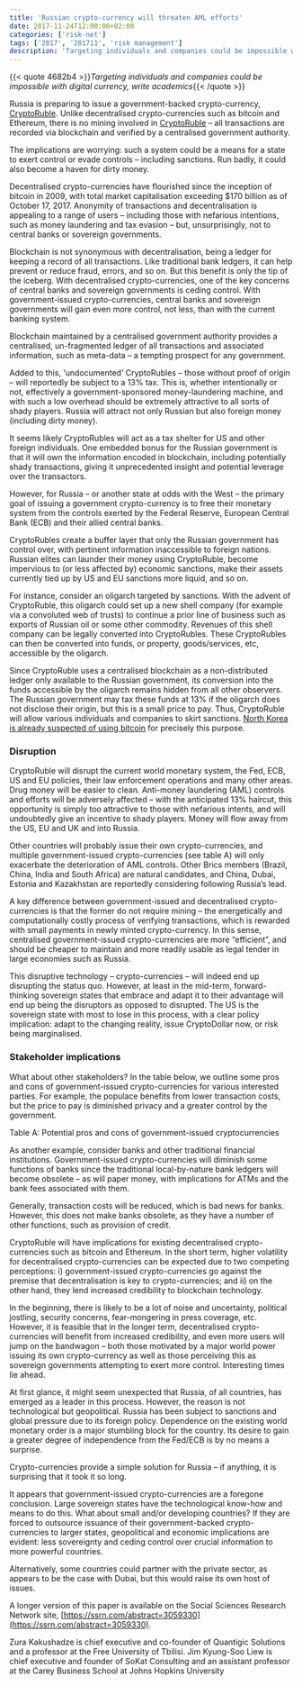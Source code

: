 ```yaml
---
title: 'Russian crypto-currency will threaten AML efforts'
date: 2017-11-24T12:00:00+02:00
categories: ['risk-net']
tags: ['2017', '201711', 'risk management']
description: 'Targeting individuals and companies could be impossible with digital currency, write academics'
---
```


{{< quote 4682b4 >}}_Targeting individuals and companies could be impossible with digital currency, write academics_{{< /quote >}}

Russia is preparing to issue a government-backed crypto-currency, [CryptoRuble](http://www.aif.ru/money/economy/rossiya_vypustit_sobstvennuyu_kriptovalyutu_ministr_svyazi). Unlike decentralised crypto-currencies such as bitcoin and Ethereum, there is no mining involved in [CryptoRuble](http://www.aif.ru/money/economy/rossiya_vypustit_sobstvennuyu_kriptovalyutu_ministr_svyazi) – all transactions are recorded via blockchain and verified by a centralised government authority.

The implications are worrying: such a system could be a means for a state to exert control or evade controls – including sanctions. Run badly, it could also become a haven for dirty money.

Decentralised crypto-currencies have flourished since the inception of bitcoin in 2009, with total market capitalisation exceeding $170 billion as of October 17, 2017. Anonymity of transactions and decentralisation is appealing to a range of users – including those with nefarious intentions, such as money laundering and tax evasion – but, unsurprisingly, not to central banks or sovereign governments.

Blockchain is not synonymous with decentralisation, being a ledger for keeping a record of all transactions. Like traditional bank ledgers, it can help prevent or reduce fraud, errors, and so on. But this benefit is only the tip of the iceberg. With decentralised crypto-currencies, one of the key concerns of central banks and sovereign governments is ceding control. With government-issued crypto-currencies, central banks and sovereign governments will gain even more control, not less, than with the current banking system.

Blockchain maintained by a centralised government authority provides a centralised, un-fragmented ledger of all transactions and associated information, such as meta-data – a tempting prospect for any government.

Added to this, ‘undocumented’ CryptoRubles – those without proof of origin – will reportedly be subject to a 13% tax. This is, whether intentionally or not, effectively a government-sponsored money-laundering machine, and with such a low overhead should be extremely attractive to all sorts of shady players. Russia will attract not only Russian but also foreign money (including dirty money).

It seems likely CryptoRubles will act as a tax shelter for US and other foreign individuals. One embedded bonus for the Russian government is that it will own the information encoded in blockchain, including potentially shady transactions, giving it unprecedented insight and potential leverage over the transactors.

However, for Russia – or another state at odds with the West – the primary goal of issuing a government crypto-currency is to free their monetary system from the controls exerted by the Federal Reserve, European Central Bank (ECB) and their allied central banks.

CryptoRubles create a buffer layer that only the Russian government has control over, with pertinent information inaccessible to foreign nations. Russian elites can launder their money using CryptoRuble, become impervious to (or less affected by) economic sanctions, make their assets currently tied up by US and EU sanctions more liquid, and so on.

For instance, consider an oligarch targeted by sanctions. With the advent of CryptoRuble, this oligarch could set up a new shell company (for example via a convoluted web of trusts) to continue a prior line of business such as exports of Russian oil or some other commodity. Revenues of this shell company can be legally converted into CryptoRubles. These CryptoRubles can then be converted into funds, or property, goods/services, etc, accessible by the oligarch.

Since CryptoRuble uses a centralised blockchain as a non-distributed ledger only available to the Russian government, its conversion into the funds accessible by the oligarch remains hidden from all other observers. The Russian government may tax these funds at 13% if the oligarch does not disclose their origin, but this is a small price to pay. Thus, CryptoRuble will allow various individuals and companies to skirt sanctions. [North Korea is already suspected of using bitcoin](http://www.washingtontimes.com/news/2017/sep/25/north-korea-bitcoin-use-suspected-to-skirt-sanctio/) for precisely this purpose.

### Disruption

CryptoRuble will disrupt the current world monetary system, the Fed, ECB, US and EU policies, their law enforcement operations and many other areas. Drug money will be easier to clean. Anti-money laundering (AML) controls and efforts will be adversely affected – with the anticipated 13% haircut, this opportunity is simply too attractive to those with nefarious intents, and will undoubtedly give an incentive to shady players. Money will flow away from the US, EU and UK and into Russia.

Other countries will probably issue their own crypto-currencies, and multiple government-issued crypto-currencies (see table A) will only exacerbate the deterioration of AML controls. Other Brics members (Brazil, China, India and South Africa) are natural candidates, and China, Dubai, Estonia and Kazakhstan are reportedly considering following Russia’s lead.

A key difference between government-issued and decentralised crypto-currencies is that the former do not require mining – the energetically and computationally costly process of verifying transactions, which is rewarded with small payments in newly minted crypto-currency. In this sense, centralised government-issued crypto-currencies are more “efficient”, and should be cheaper to maintain and more readily usable as legal tender in large economies such as Russia.

This disruptive technology – crypto-currencies – will indeed end up disrupting the status quo. However, at least in the mid-term, forward-thinking sovereign states that embrace and adapt it to their advantage will end up being the disruptors as opposed to disrupted. The US is the sovereign state with most to lose in this process, with a clear policy implication: adapt to the changing reality, issue CryptoDollar now, or risk being marginalised.

### Stakeholder implications

What about other stakeholders? In the table below, we outline some pros and cons of government-issued crypto-currencies for various interested parties. For example, the populace benefits from lower transaction costs, but the price to pay is diminished privacy and a greater control by the government.

Table A: Potential pros and cons of government-issued cryptocurrencies

As another example, consider banks and other traditional financial institutions. Government-issued crypto-currencies will diminish some functions of banks since the traditional local-by-nature bank ledgers will become obsolete – as will paper money, with implications for ATMs and the bank fees associated with them.

Generally, transaction costs will be reduced, which is bad news for banks. However, this does not make banks obsolete, as they have a number of other functions, such as provision of credit.

CryptoRuble will have implications for existing decentralised crypto-currencies such as bitcoin and Ethereum. In the short term, higher volatility for decentralised crypto-currencies can be expected due to two competing perceptions: i) government-issued crypto-currencies go against the premise that decentralisation is key to crypto-currencies; and ii) on the other hand, they lend increased credibility to blockchain technology.

In the beginning, there is likely to be a lot of noise and uncertainty, political jostling, security concerns, fear-mongering in press coverage, etc. However, it is feasible that in the longer term, decentralised crypto-currencies will benefit from increased credibility, and even more users will jump on the bandwagon – both those motivated by a major world power issuing its own crypto-currency as well as those perceiving this as sovereign governments attempting to exert more control. Interesting times lie ahead.

At first glance, it might seem unexpected that Russia, of all countries, has emerged as a leader in this process. However, the reason is not technological but geopolitical. Russia has been subject to sanctions and global pressure due to its foreign policy. Dependence on the existing world monetary order is a major stumbling block for the country. Its desire to gain a greater degree of independence from the Fed/ECB is by no means a surprise.

Crypto-currencies provide a simple solution for Russia – if anything, it is surprising that it took it so long.

It appears that government-issued crypto-currencies are a foregone conclusion. Large sovereign states have the technological know-how and means to do this. What about small and/or developing countries? If they are forced to outsource issuance of their government-backed crypto-currencies to larger states, geopolitical and economic implications are evident: less sovereignty and ceding control over crucial information to more powerful countries.

Alternatively, some countries could partner with the private sector, as appears to be the case with Dubai, but this would raise its own host of issues.

A longer version of this paper is available on the Social Sciences Research Network site, [https://ssrn.com/abstract=3059330](https://ssrn.com/abstract=3059330).

Zura Kakushadze is chief executive and co-founder of Quantigic Solutions and a professor at the Free University of Tbilisi. Jim Kyung-Soo Liew is chief executive and founder of SoKat Consulting and an assistant professor at the Carey Business School at Johns Hopkins University

